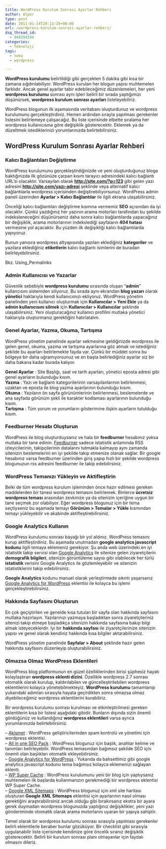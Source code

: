 ```yaml
---
title: WordPress Kurulum Sonrası Ayarlar Rehberi
author: Alper
type: post
date: 2011-01-24T20:13:29+00:00
url: /wordpress-kurulum-sonrasi-ayarlar-rehberi/
dsq_thread_id:
  - 949294194
categories:
  - Teknoloji
tags:
  - tema
  - wordpress

---
```

**WordPress kurulumu** belirtildiği gibi gerçekten 5 dakika gibi kısa bir zamana sığdırılabiliyor. WordPress kurulan her blogun yapısı muhtemelen farklıdır. Ancak genel ayarlar tabir edebileceğimiz düzenlemeleri, her yeni **wordpress kurulumu** sonrası aynı işleri belirli bir sırada yaptığımızı düşünürsek, **wordpress kurulum sonrası ayarları** listeleyebiliriz.

WordPress blogunun ilk aşamasında veritabanı oluşturdunuz ve wordpress kurulumunu gerçekleştirdiniz. Hemen ardından sırayla yapılması gerekenler listesini belirlemeye çalışacağız. Bu liste içerisinde elbette sıralama her wordpress kullanıcısına göre değişiklik gösterecektir. Eklemek ya da düzeltmek istediklerinizi yorumlarınızda belirtebilirsiniz.

## WordPress Kurulum Sonrası Ayarlar Rehberi

### Kalıcı Bağlantıları Değiştirme

WordPress kurulumunu gerçekleştirdiğinizde ve yeni oluşturduğunuz bloga baktığınızda ilk gözünüze çarpan kısım tarayıcı adresindeki kalıcı bağlantı URL&#8217;si olacaktır. Varsayılan olarak **http://site.com/?p=123** gibi gelen yazı adresini **http://site.com/yazı-adresi** şeklinde veya alternatif kalıcı bağlantılarla wordpress içerisinden değiştirebiliyorsunuz. WordPress admin paneli üzerinden **Ayarlar > Kalıcı Bağlantılar** ile ilgili ekrana ulaşabilirsiniz.

Önceliği kalıcı bağlantıları değiştirme kısmına vermemiz **SEO** açısından da iyi olacaktır. Çünkü yazdığınız her yazının arama motorları tarafından bu şekilde indeksleneceğini düşünürseniz daha sonra kalıcı bağlantılarda yapacağınız bir değişiklik, arama motorlarının indekslediği sayfaların **404 hatası** vermesine yol açacaktır. Bu yüzden ilk değişikliği kalıcı bağlantılarda yapıyoruz.

Bunun yanısıra wordpress altyapısında yazıları eklediğiniz **kategoriler** ve yazılara eklediğiniz **etiketlerin** kalıcı bağlantı isimlerini de buradan belirleyebilirsiniz.

Bkz. Using_Permalinks

### Admin Kullanıcısı ve Yazarlar

Güvenlik sebebiyle **wordpress kurulumu** sırasında oluşan &#8220;**admin**&#8221; kullancısını sistemden siliyoruz. Bu sırada aynı ekrandan **blog yazarı** olarak **yönetici** haklarıyla kendi kullanıcımızı ekliyoruz. WordPress yönetim panelinden yeni kullanıcı oluşturmak için **Kullanıcılar > Yeni Ekle** ya da **admin kullanıcısını silmek** için **Kullanıcılar > Kullanıcılar** şeklinde ulaşabilirsiniz. Yeni oluşturacağınız kullanıcı profilini mutlaka yönetici haklarıyla oluşturmanız gerektiğini hatırlatalım.

### Genel Ayarlar, Yazma, Okuma, Tartışma

WordPress yönetim panelinde ayarlar sekmesine geldiğinizde wordpress ile gelen genel, okuma, yazma ve tartışma ayarlarına göz atmak ve istediğiniz şekilde bu ayarları belirlemekte fayda var. Çünkü bir müddet sonra bu bölgeye bir daha uğramıyorsunuz ve en başta belirlediğiniz ayarlar siz bir daha bakana kadar burada kalıyor.

**Genel Ayarlar** : Site Başlığı, saat ve tarih ayarları, yönetici eposta adresi gibi genel ayarların bulunduğu kısım.  
**Yazma** : Yazı ve bağlantı kategorilerinin varsayılanlarının belirlenmesi, uzaktan ve eposta ile blog yazma ayarlarının bulunduğu kısım.  
**Okuma** : Yazıların ön sayfa görünümlerinin belirlenmesi, beslemelerde ve ana sayfada görünüm şekli ile karakter kodlaması ayarlarının bulunduğu kısım.  
**Tartışma** : Tüm yorum ve yorumların gösterimine ilişkin ayarların tutulduğu kısım.

### Feedburner Hesabı Oluşturun

WordPress ile blog oluşturduysanız ve hala bir **feedburner** hesabınız yoksa mutlaka bir tane edinin. <a href="http://feedburner.google.com/" target="_blank">Feedburner</a> sadece istatistik anlamında RSS izleyicilerinin, takipçilerinin datalarını tutmakla kalmayıp aynı zamanda sitenizin beslemelerini en iyi şekilde takip etmenize olanak sağlar. Bir google hesabınız varsa feedburner üzerinden giriş yapıp hızlı bir şekilde wordpress blogunuzun rss adresini feedburner ile takip edebilirsiniz.

### WordPress Temanızı Yükleyin ve Aktifleştirin

Belki de tüm wordpress kurulum işleminden önce hazır edilmesi gereken maddelerden bir tanesi wordpress temasını belirlemek. Binlerce **ücretsiz wordpress teması** arasından zevkinize ya da sitenizin içeriğine uygun bir tane seçmek zor olabiliyor. Eğer wordpress blogunuz için bir tema seçtiyseniz bu aşamada temayı **Görünüm > Temalar > Yükle** kısmından temayı yükleyebilir ve akabinde aktifleştirebilirsiniz.

### Google Analytics Kullanın

WordPress kurulumu sonrası bayağı bir yol aldınız. WordPress temasını kurup aktifleştirdiniz. Bu aşamada unutmadan **google analytics javascript kodunu** ilgili temaya eklemeniz gerekiyor. Şu anda web üzerindeki en iyi istatistik takip servisi olan [Google Analytics][1] ile sitenize gelen ziyaretçilerin **demografik bilgileri**, sitenizin görüntüleme sayısı gibi olabilecek her türlü **istatistik** verisini Google Analytics ile gözlemleyebilir ve sitenizin istatistiklerini takip edebilirsiniz.

**Google Analytics** kodunu manuel olarak yerleştirmede sıkıntı yaşarsanız <a href="http://wordpress.org/extend/plugins/google-analytics-for-wordpress/" target="_blank">Google Analytics for WordPress</a> eklentisi ile kolayca bu işlemi gerçekleştirebilirsiniz.

### Hakkında Sayfasını Oluşturun

En çok geçiştirilen ve genelde kısa tutulan bir sayfa olan hakkında sayfasını mutlaka hazırlayın. Yazılarınızı yazmaya başladıktan sonra ziyaretçileriniz sitenizi takip etmeye başladıkça sitenizin hakkında sayfasına bakıp bilgi almak isteyeceklerdir. İyi bir **hakkında sayfası** ile ziyaretçilerinize sitenizin yapısı ve genel olarak kendiniz hakkında kısa bilgiler aktarabilirsiniz.

WordPress yönetim panelinde **Sayfalar > About** şeklinde hazır gelen hakkında sayfasını düzenleyip oluşturabilirsiniz.

### Olmazsa Olmaz WordPress Eklentileri

WordPress blog platformunun en güzel özelliklerinden birisi şüphesiz hayatı kolaylaştıran **wordpress eklenti dizini**. Özellikle wordpress 2.7 sonrası otomatik olarak kurulup, kaldırılabilen ve güncelleştirilebilen wordpress eklentilerini kolayca yönetebilmekteyiz. **WordPress kurulumu** tamamlanıp yukarıdaki adımları sırasıyla hayata geçirdikten sonra olmazsa olmaz diyebileceğimiz wordpress eklentilerini kurabiliriz.

Bir wordpress kurulumu sonrası kurulması ve etkinleştirilmesi gereken eklentilerin kısa bir listesi aşağıdaki gibidir. Bunların dışında sizin önemli gördüğünüz ve kullandığınız **wordpress eklentileri** varsa ayrıca yorumlarınızda belirtebilirsiniz.

&#8211; <a href="http://akismet.com/" target="_blank">Akismet</a> : WordPress geliştiricilerinden spam kontrolü ve yönetimi için wordpress eklentisi.  
&#8211; <a href="http://wordpress.org/extend/plugins/all-in-one-seo-pack/" target="_blank">All in one SEO Pack</a> : WordPress blogunuz için başlık, anahtar kelime ve tanımları belirleyebilir. WordPress temasından bağımsız şekilde SEO için önemli olan başlıkları otomatik ekleyebilirsiniz.  
&#8211; <a href="http://wordpress.org/extend/plugins/google-analytics-for-wordpress/" target="_blank">Google Analytics for WordPress</a> : Yukarıda da bahsettimiz gibi google analytics javascript kodunu tema bağımsız kolayca eklemenizi sağlayan eklenti.  
&#8211; <a href="http://wordpress.org/extend/plugins/wp-super-cache/" target="_blank">WP Super Cache</a> : WordPress kurulumunu yeni bir blog için yaptıysanız muhtemelen ilk başlarda kullanmanızın gerekmediği bir wordpress eklentisi WP Super Cache.  
&#8211; <a href="http://wordpress.org/extend/plugins/google-sitemap-generator/" target="_blank">Google XML Sitemaps</a> : WordPress blogunuz için xml site haritası oluşturan **Google XML Sitemaps** eklentisi için ayarlarının nasıl olması gerektiğini araştırabilirsiniz ancak olduğu gibi bırakırsanız ekstra bir ayara gerek duymadan wordpress blogunuzda yaptığınız değişiklikler, yeni yazı gönderiminde otomatik olarak arama motorlarını uyaran bir yapıya sahiptir.

Temel olarak bir wordpress kurulumu sonrası sırasıyla yapılması gerekenler belirli eklentilerle beraber bunlar gözüküyor. Bir checklist gibi sırasıyla uygulanabilir liste içerisinde kendinize göre öncelik sıranız değişiklik gösterecektir. Belirli bir kurulum sonrası planı olmayanlar için faydalı olmasını dileriz.

 [1]: http://www.google.com/analytics/